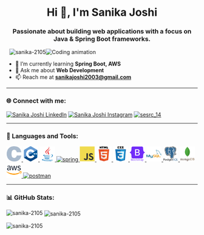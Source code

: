 <h1 align="center">Hi 👋, I'm Sanika Joshi</h1>
<h3 align="center">Passionate about building web applications with a focus on Java & Spring Boot frameworks.</h3>
<img align="right" width="400" src="https://user-images.githubusercontent.com/59734313/157189039-c09b3e38-9f42-42c0-ab54-14f1574190a7.gif" alt="Coding animation"/>

<p align="right"> 
  <img src="https://komarev.com/ghpvc/?username=sanika-2105&label=Profile%20views&color=0e75b6&style=flat" alt="sanika-2105" /> 
</p>

- 🌱 I’m currently learning **Spring Boot, AWS**  
- 💬 Ask me about **Web Development** 
- 📫 Reach me at **sanikajoshi2003@gmail.com**  

---

<h3 align="left">🌐 Connect with me:</h3>
<p align="left">
<a href="https://www.linkedin.com/in/sanika-joshi-b341b226a" target="blank"><img align="center" src="https://raw.githubusercontent.com/rahuldkjain/github-profile-readme-generator/master/src/images/icons/Social/linked-in-alt.svg" alt="Sanika Joshi LinkedIn" height="30" width="40" /></a>
<a href="https://www.instagram.com/sanika_joshi_2103" target="blank"><img align="center" src="https://raw.githubusercontent.com/rahuldkjain/github-profile-readme-generator/master/src/images/icons/Social/instagram.svg" alt="Sanika Joshi Instagram" height="30" width="40" /></a>
<a href="https://www.codechef.com/users/sesrc_14" target="blank"><img align="center" src="https://cdn.jsdelivr.net/npm/simple-icons@3.1.0/icons/codechef.svg" alt="sesrc_14" height="30" width="40" /></a>
</p>  

---

<h3 align="left">🚀 Languages and Tools:</h3>
<p align="left"> 
  <a href="https://www.cprogramming.com/" target="_blank"> <img src="https://raw.githubusercontent.com/devicons/devicon/master/icons/c/c-original.svg" alt="c" width="40" height="40"/> </a>
  <a href="https://www.w3schools.com/cpp/" target="_blank"> <img src="https://raw.githubusercontent.com/devicons/devicon/master/icons/cplusplus/cplusplus-original.svg" alt="cplusplus" width="40" height="40"/> </a>
  <a href="https://www.java.com" target="_blank"> <img src="https://raw.githubusercontent.com/devicons/devicon/master/icons/java/java-original.svg" alt="java" width="40" height="40"/> </a>
  <a href="https://spring.io/" target="_blank"> <img src="https://www.vectorlogo.zone/logos/springio/springio-icon.svg" alt="spring" width="40" height="40"/> </a>
  <a href="https://developer.mozilla.org/en-US/docs/Web/JavaScript" target="_blank"> <img src="https://raw.githubusercontent.com/devicons/devicon/master/icons/javascript/javascript-original.svg" alt="javascript" width="40" height="40"/> </a>
  <a href="https://www.w3.org/html/" target="_blank"> <img src="https://raw.githubusercontent.com/devicons/devicon/master/icons/html5/html5-original-wordmark.svg" alt="html5" width="40" height="40"/> </a>
  <a href="https://www.w3schools.com/css/" target="_blank"> <img src="https://raw.githubusercontent.com/devicons/devicon/master/icons/css3/css3-original-wordmark.svg" alt="css3" width="40" height="40"/> </a>
  <a href="https://getbootstrap.com" target="_blank"> <img src="https://raw.githubusercontent.com/devicons/devicon/master/icons/bootstrap/bootstrap-plain-wordmark.svg" alt="bootstrap" width="40" height="40"/> </a>
  <a href="https://www.mysql.com/" target="_blank"> <img src="https://raw.githubusercontent.com/devicons/devicon/master/icons/mysql/mysql-original-wordmark.svg" alt="mysql" width="40" height="40"/> </a>
  <a href="https://www.postgresql.org" target="_blank"> <img src="https://raw.githubusercontent.com/devicons/devicon/master/icons/postgresql/postgresql-original-wordmark.svg" alt="postgresql" width="40" height="40"/> </a>
  <a href="https://www.mongodb.com/" target="_blank"> <img src="https://raw.githubusercontent.com/devicons/devicon/master/icons/mongodb/mongodb-original-wordmark.svg" alt="mongodb" width="40" height="40"/> </a>
  <a href="https://aws.amazon.com" target="_blank"> <img src="https://raw.githubusercontent.com/devicons/devicon/master/icons/amazonwebservices/amazonwebservices-original-wordmark.svg" alt="aws" width="40" height="40"/> </a> 
  <a href="https://www.postman.com" target="_blank"> <img src="https://www.vectorlogo.zone/logos/getpostman/getpostman-icon.svg" alt="postman" width="40" height="40"/> </a>
  
</p>  

---

<h3 align="left">📊 GitHub Stats:</h3>
<p><img align="left" src="https://github-readme-stats.vercel.app/api/top-langs?username=sanika-2105&show_icons=true&locale=en&layout=compact" alt="sanika-2105" /></p>

<p>&nbsp;<img align="center" src="https://github-readme-stats.vercel.app/api?username=sanika-2105&show_icons=true&locale=en" alt="sanika-2105" /></p>

<p><img align="center" src="https://github-readme-streak-stats.herokuapp.com/?user=sanika-2105&" alt="sanika-2105" /></p>
